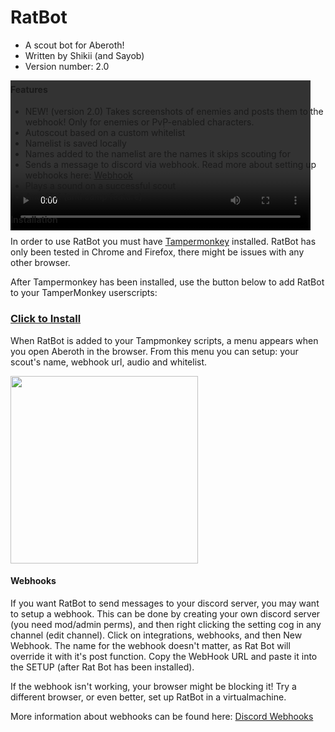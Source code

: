 # RatBot
- A scout bot for Aberoth!
- Written by Shikii (and Sayob)
- Version number: 2.0

<video autoplay loop style="width:50%; height: auto; position:absolute; z-index: -1;">
  <source src="https://github.com/Shikster/RatBot/assets/90510626/a3aea17f-1997-42dc-a415-ad6d55780e39" type="video/mp4" />
</video>



#### Features
- NEW! (version 2.0) Takes screenshots of enemies and posts them to the webhook! Only for enemies or PvP-enabled characters.
- Autoscout based on a custom whitelist
- Namelist is saved locally
- Names added to the namelist are the names it skips scouting for
- Sends a message to discord via webhook. Read more about setting up webhooks here: [Webhook](https://github.com/Shikster/RatBot#Webhooks)
- Plays a sound on a successful scout
- Anti AFK (anti camp feature)



#### Installation
In order to use RatBot you must have [Tampermonkey](https://www.tampermonkey.net/) installed.
RatBot has only been tested in Chrome and Firefox, there might be issues with any other browser.

After Tampermonkey has been installed, use the button below to add RatBot to your TamperMonkey userscripts:
### [Click to Install](https://github.com/Shikster/RatBot/raw/main/RatBot.user.js)

When RatBot is added to your Tampmonkey scripts, a menu appears when you open Aberoth in the browser. From this menu you can setup: your scout's name, webhook url, audio and whitelist.

<img src="https://github.com/Shikster/RatBot/assets/90510626/33684d7b-e614-42e2-afab-06ec228c0fb7" width="300">


#### Webhooks
If you want RatBot to send messages to your discord server, you may want to setup a webhook.
This can be done by creating your own discord server (you need mod/admin perms), and then right clicking the setting cog in any channel (edit channel).
Click on integrations, webhooks, and then New Webhook. The name for the webhook doesn't matter, as Rat Bot will override it with it's post function. Copy the WebHook URL and paste it into the SETUP (after Rat Bot has been installed). 

If the webhook isn't working, your browser might be blocking it! Try a different browser, or even better, set up RatBot in a virtualmachine.

More information about webhooks can be found here:
[Discord Webhooks](https://support.discord.com/hc/en-us/articles/228383668-Intro-to-Webhooks)
